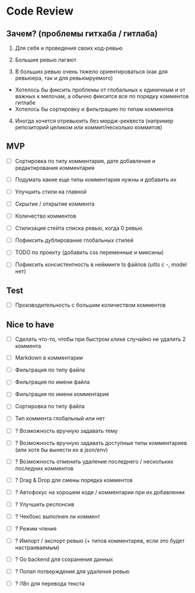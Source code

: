 # Code Review

## Зачем? (проблемы гитхаба / гитлаба)

1. Для себя и проведения своих код-ревью

2. Большие ревью лагают
3. В больших ревью очень тяжело ориентироваться (как для ревьюера, так и для ревьюируемого)
- Хотелось бы фиксить проблемы от глобальных к единичным и от важных к мелочам, а обычно фиксится все по порядку комментов гитлабе
- Хотелось бы сортировку и фильтрацию по типам комментов

4. Иногда хочется отревьюить без мердж-реквеста (например репозиторий целиком или коммит/несколько коммитов)


## MVP

- [ ] Сортировка по типу комментария, дате добавления и редактирования комментария
- [ ] Подумать какие еще типы комментария нужны и добавить их

- [ ] Улучшить стили на главной

- [ ] Скрытие / открытие коммента
- [ ] Количество комментов

- [ ] Стилизация стейта списка ревью, когда 0 ревью

- [ ] Пофиксить дублирование глобальных стилей
- [ ] TODO по проекту (добавить css переменные и миксины)
- [ ] Пофиксить консистентность в нейминге ts файлов (uitls с -, model нет)

## Test 

- [ ] Производительность с большим количеством комментов


## Nice to have

- [ ] Сделать что-то, чтобы при быстром клике случайно не удалить 2 коммента

- [ ] Markdown в комментарии

- [ ] Фильтрация по типу файла
- [ ] Фильтрация по имени файла
- [ ] Фильтрация по имени комментария
- [ ] Сортировка по типу файла
- [ ] Тип коммента глобальный или нет

- [ ] ? Возможность вручную задавать тему
- [ ] ? Возможность вручную задавать доступные типы комментариев (или хотя бы вынести их в json/env)
- [ ] ? Возможность отменить удаление последнего / нескольких последних комментов
- [ ] ? Drag & Drop для смены порядка комментов

- [ ] ? Автофокус на хорошем коде / комментарии при их добавлении
- [ ] ? Улучшить респонсив

- [ ] ? Чекбокс выполнен ли коммент
- [ ] ? Режим чтения

- [ ] ? Импорт / экспорт ревью (+ типов комментарев, если это будет настраиваемым)
- [ ] ? Go backend для сохранения данных

- [ ] ? Попап потверждения для удаления ревью
- [ ] ? i18n для перевода текста

